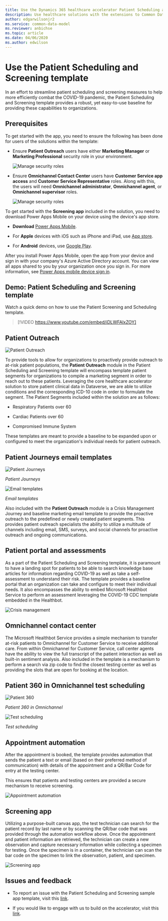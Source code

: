 ```yaml
---
title: Use the Dynamics 365 healthcare accelerator Patient Scheduling and Screening template | Microsoft Docs
description: Use healthcare solutions with the extensions to Common Data Model and built-in forms and views of the Dynamics 365 healthcare accelerator.
author: edgarwilsonjr2
ms.service: common-data-model
ms.reviewer: anbichse
ms.topic: article
ms.date: 04/06/2020
ms.author: edwilson
---
```


# Use the Patient Scheduling and Screening template

In an effort to streamline patient scheduling and screening measures to help
more efficiently combat the COVID-19 pandemic, the Patient Scheduling and
Screening template provides a robust, yet easy-to-use baseline for providing
these capabilities to organizations.

## Prerequisites

To get started with the app, you need to ensure the following has been
done for users of the solutions within the template:

-   Ensure **Patient Outreach** users have either **Marketing Manager** or **Marketing
    Professional** security role in your environment.

    ![Manage security roles](media/security-role1.png "Manage security roles")

-   Ensure **Omnichannel Contact Center** users have **Customer Service app
    access** and **Customer Service Representative** roles. Along with this, the users
    will need **Omnichannel administrator**, **Omnichannel agent**, or **Omnichannel supervisor** roles.

    ![Manage security roles](media/security-role2.png "Manage security roles")

To get started with the **Screening app** included in the solution, you need to
download Power Apps Mobile on your device using the device's app store.

-   **Download** [Power Apps
    Mobile](https://powerapps.microsoft.com/downloads).

-   For **Apple** devices with iOS such as iPhone and iPad, use [App
    store](https://aka.ms/powerappsios).

-   For **Android** devices, use [Google Play](https://aka.ms/powerappsandroid).

After you install Power Apps Mobile, open the app from your device and sign
in with your company's Azure Active Directory account. You can view all apps
shared to you by your organization once you sign in. For more information, see
[Power Apps mobile device sign
in](https://docs.microsoft.com/powerapps/user/run-app-client#open-power-apps-and-sign-in).

## Demo: Patient Scheduling and Screening template

Watch a quick demo on how to use the Patient Screening and Scheduling template.

> [!VIDEO https://www.youtube.com/embed/iDLWFAlxZOY]

## Patient Outreach

![Patient Outreach](media/patient-outreach.jpg "Patient Outreach")

To provide tools to allow for organizations to proactively provide outreach to
at-risk patient populations, the **Patient Outreach** module in the Patient
Scheduling and Screening template will encompass template patient segments for
organizations to compile a marketing segment in order to reach out to these
patients. Leveraging the core healthcare accelerator solution to store patient
clinical data in Dataverse, we are able to utilize conditions and the corresponding
ICD-10 code in order to formulate the segment. The Patient Segments included
within the solution are as follows:

-   Respiratory Patients over 60

-   Cardiac Patients over 60

-   Compromised Immune System

These templates are meant to provide a baseline to be expanded upon or
configured to meet the organization's individual needs for patient outreach.

## Patient Journeys email templates

![Patient Journeys](media/patient-journeys.jpg "Patient Journeys")

*Patient Journeys*


![Email templates](media/email-templates.jpg "Email templates")

*Email templates*

Also included with the **Patient Outreach** module is a Crisis Management Journey
and baseline marketing email template to provide the proactive outreach to the
predefined or newly created patient segments. This provides patient outreach
specialists the ability to utilize a multitude of channels including email, SMS,
surveys, and social channels for proactive outreach and ongoing communications.

## Patient portal and assessments

As a part of the Patient Scheduling and Screening template, it is paramount to have
a landing spot for patients to be able to search knowledge base articles for
information regarding COVID-19 as well as take a self-assessment to understand
their risk. The template provides a baseline portal that an organization can
take and configure to meet their individual needs. It also encompasses the ability
to embed Microsoft Healthbot Service to perform an assessment leveraging the
COVID-19 CDC template embedded in the Healthbot.

![Crisis management](media/crisis-management.png "crisis-management")

## Omnichannel contact center

The Microsoft Healthbot Service provides a simple mechanism to transfer at-risk
patients to Omnichannel for Customer Service to receive additional care. From
within Omnichannel for Customer Service, call center agents have the ability to
view the full transcript of the patient interaction as well as built-in
sentiment analysis. Also included in the template is a mechanism to perform a
search via zip code to find the closest testing center as well as providing the
slots that are open for booking at the location.

## Patient 360 in Omnichannel test scheduling

![Patient 360](media/patient-360.png "Patient 360")

*Patient 360 in Omnichannel*


![Test scheduling](media/test-scheduling.png "Test scheduling")

*Test scheduling*

## Appointment automation

After the appointment is booked, the template provides automation that sends the
patient a text or email (based on their preferred method of communication) with
details of the appointment and a QR/Bar Code for entry at the testing center.

This ensures that patients and testing centers are provided a secure mechanism
to receive screening.

![Appointment automation](media/appointment-automation.png "Appointment automation")

## Screening app

Utilizing a purpose-built canvas app, the test technician can search for the
patient record by last name or by scanning the QR/bar code that was provided
through the automation workflow above. Once the appointment and patient
information are retrieved, the technician can create a new observation and
capture necessary information while collecting a specimen for testing. Once the
specimen is in a container, the technician can scan the bar code on the specimen to
link the observation, patient, and specimen.

![Screening app](media/screening-app.png "Screening app")

## Issues and feedback

-   To report an issue with the Patient Scheduling and Screening sample app
    template, visit this
    [link](mailto:dynindaccsupport@microsoft.com?subject=Assistance%20for%20Health%20Care%20Accelerator%20from%20Appsource).

-   If you would like to engage with us to build on the accelerator, visit this [link](https://aka.ms/cdmengage).

